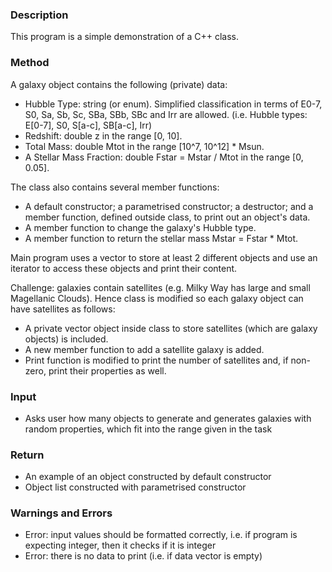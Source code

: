 ### Description
This program is a simple demonstration of a C++ class.

### Method
A galaxy object contains the following (private) data: 
* Hubble Type: string (or enum). Simplified classification in terms of E0-7, S0, Sa, Sb, Sc, SBa, SBb, SBc and Irr are allowed. (i.e. Hubble types: E[0-7], S0, S[a-c], SB[a-c], Irr)
* Redshift: double z in the range [0, 10].
* Total Mass: double Mtot in the range [10^7, 10^12] * Msun.
* A Stellar Mass Fraction: double Fstar = Mstar / Mtot in the range [0, 0.05].

The class also contains several member functions: 
* A default constructor; a parametrised constructor; a destructor; and a member function, defined outside class, to print out an object's data. 
* A member function to change the galaxy's Hubble type.
* A member function to return the stellar mass Mstar = Fstar * Mtot.

Main program uses a vector to store at least 2 different objects and use an iterator to access these objects and print their content.

Challenge: galaxies contain satellites (e.g. Milky Way has large and small Magellanic Clouds). Hence class is modified so each galaxy object can have satellites as follows:
* A private vector object inside class to store satellites (which are galaxy objects) is included.
* A new member function to add a satellite galaxy is added.
* Print function is modified to print the number of satellites and, if non-zero, print their properties as well.

### Input
* Asks user how many objects to generate and generates galaxies with random properties, which fit into the range given in the task

### Return
* An example of an object constructed by default constructor
* Object list constructed with parametrised constructor

### Warnings and Errors
* Error: input values should be formatted correctly, i.e. if program is expecting integer, then it checks if it is integer
* Error: there is no data to print (i.e. if data vector is empty)